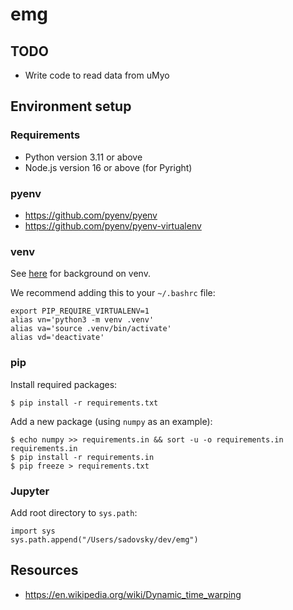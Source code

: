 # emg

## TODO

- Write code to read data from uMyo

## Environment setup

### Requirements

- Python version 3.11 or above
- Node.js version 16 or above (for Pyright)

### pyenv

- https://github.com/pyenv/pyenv
- https://github.com/pyenv/pyenv-virtualenv

### venv

See [here](https://docs.python.org/3/library/venv.html) for background on venv.

We recommend adding this to your `~/.bashrc` file:

    export PIP_REQUIRE_VIRTUALENV=1
    alias vn='python3 -m venv .venv'
    alias va='source .venv/bin/activate'
    alias vd='deactivate'

### pip

Install required packages:

    $ pip install -r requirements.txt

Add a new package (using `numpy` as an example):

    $ echo numpy >> requirements.in && sort -u -o requirements.in requirements.in
    $ pip install -r requirements.in
    $ pip freeze > requirements.txt

### Jupyter

Add root directory to `sys.path`:

    import sys
    sys.path.append("/Users/sadovsky/dev/emg")

## Resources

- https://en.wikipedia.org/wiki/Dynamic_time_warping
